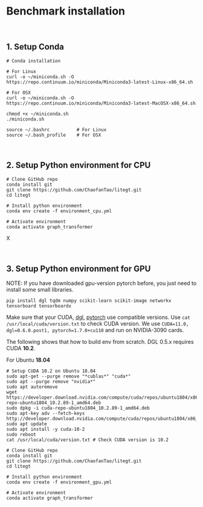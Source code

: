 # Benchmark installation



<br>

## 1. Setup Conda

```
# Conda installation

# For Linux
curl -o ~/miniconda.sh -O https://repo.continuum.io/miniconda/Miniconda3-latest-Linux-x86_64.sh

# For OSX
curl -o ~/miniconda.sh -O https://repo.continuum.io/miniconda/Miniconda3-latest-MacOSX-x86_64.sh

chmod +x ~/miniconda.sh    
./miniconda.sh  

source ~/.bashrc          # For Linux
source ~/.bash_profile    # For OSX
```


<br>

## 2. Setup Python environment for CPU

```
# Clone GitHub repo
conda install git
git clone https://github.com/ChaofanTao/litegt.git
cd litegt

# Install python environment
conda env create -f environment_cpu.yml   

# Activate environment
conda activate graph_transformer
```

X 

<br>

## 3. Setup Python environment for GPU

NOTE: If you have downloaded gpu-version pytorch before, you just need to install some small libraries.
```
pip install dgl tqdm numpy scikit-learn scikit-image networkx tensorboard tensorboardx
```
Make sure that your CUDA, [dgl](https://www.dgl.ai/pages/start.html), [pytorch](https://pytorch.org/) use compatible versions. Use ```cat /usr/local/cuda/version.txt``` to check CUDA version. We use ```CUDA=11.0, dgl=0.6.0.post1, pytorch=1.7.0+cu110``` and run on NVIDIA-3090 cards.



The following shows that how to build env from scratch.
DGL 0.5.x requires CUDA **10.2**.

For Ubuntu **18.04**

```
# Setup CUDA 10.2 on Ubuntu 18.04
sudo apt-get --purge remove "*cublas*" "cuda*"
sudo apt --purge remove "nvidia*"
sudo apt autoremove
wget https://developer.download.nvidia.com/compute/cuda/repos/ubuntu1804/x86_64/cuda-repo-ubuntu1804_10.2.89-1_amd64.deb
sudo dpkg -i cuda-repo-ubuntu1804_10.2.89-1_amd64.deb
sudo apt-key adv --fetch-keys http://developer.download.nvidia.com/compute/cuda/repos/ubuntu1804/x86_64/7fa2af80.pub
sudo apt update
sudo apt install -y cuda-10-2
sudo reboot
cat /usr/local/cuda/version.txt # Check CUDA version is 10.2

# Clone GitHub repo
conda install git
git clone https://github.com/ChaofanTao/litegt.git
cd litegt

# Install python environment
conda env create -f environment_gpu.yml 

# Activate environment
conda activate graph_transformer
```






<br><br><br>
